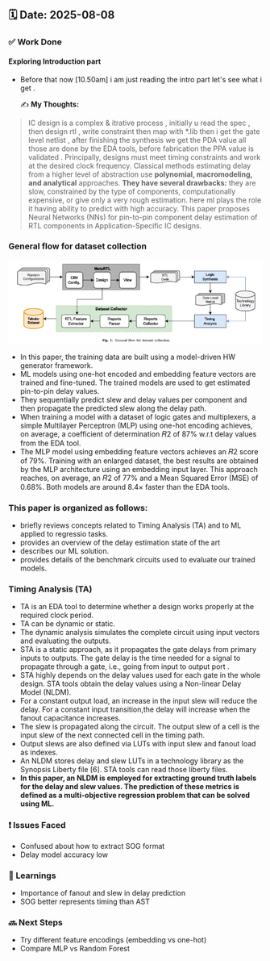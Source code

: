 
## 🗓️ Date: 2025-08-08

### ✅ Work Done
####  Exploring Introduction part

- Before that now [10.50am] i am just reading the intro part let's see what i get .
  
  ✍️ **My Thoughts:**  
>  IC design is a complex & itrative process , initially u read the spec , then design rtl , write constraint then map with *.lib then i get the gate level netlist , after finishing the synthesis we get the PDA value all those are done by the EDA tools, before fabrication the PPA value is validated .  Principally, designs must meet timing constraints and work at the desired clock frequency.
>  Classical methods estimating delay from a higher level of abstraction use **polynomial, macromodeling, and analytical** approaches.
> **They have several drawbacks:** they are slow, constrained by the type of components, computationally expensive, or give only a very rough estimation.
> here ml plays the role it having ability to predict with high accuracy.
> This paper proposes Neural Networks (NNs) for pin-to-pin component delay estimation of RTL components in Application-Specific IC designs.

###    General flow for dataset collection
![General flow for dataset collection](../image/General_flow_for_dataset_collection.png)
-  In this paper, the training data are built using a model-driven HW generator framework.
-  ML models using one-hot encoded and embedding feature vectors are trained and fine-tuned. The trained models are used to get estimated pin-to-pin delay values. 
- They sequentially predict slew and delay values per component and then propagate the predicted slew along the delay path.
-  When training a model with a dataset of logic gates and multiplexers, a simple Multilayer Perceptron (MLP) using one-hot encoding achieves, on average, a coefficient of determination 𝑅2 of 87% w.r.t delay values from the EDA tool.
-   The MLP model using embedding feature vectors achieves an 𝑅2 score of 79%. Training with an enlarged dataset, the best results are obtained by the MLP architecture using an embedding input layer. This approach reaches, on average, an 𝑅2 of 77% and a Mean Squared Error (MSE) of
0.68%. Both models are around 8.4× faster than the EDA tools.

###  This paper is organized as follows:
- briefly reviews concepts related to Timing Analysis (TA) and to ML applied to regressio tasks. 
- provides an overview of the delay estimation state of the art
- describes our ML solution.
-  provides details of the benchmark circuits used to evaluate our trained models.

###  Timing Analysis (TA)
- TA is an EDA tool to determine whether a design works properly at the required clock period.
-  TA can be dynamic or static.
-  The dynamic analysis simulates the complete circuit using input vectors and evaluating the outputs.
-  STA is a static approach, as it propagates the gate delays from primary inputs to outputs. The gate delay is the time needed for a signal to propagate through a gate, i.e., going from input to output port .
-  STA highly depends on the delay values used for each gate in the whole design. STA tools obtain the delay values using a Non-linear Delay Model (NLDM).
-  For a constant output load, an increase in the input slew will reduce the delay. For a constant input transition,the delay will increase when the fanout capacitance increases.
-  The slew is propagated along the circuit. The output slew of a cell is the input
 slew of the next connected cell in the timing path.
- Output slews are also defined via LUTs with input slew and fanout load as indexes.
- An NLDM stores delay and slew LUTs in a technology library as the Synopsis
 Liberty file [6]. STA tools can read those liberty files.
- **In this paper, an NLDM is employed for extracting ground truth
 labels for the delay and slew values. The prediction of these metrics
 is defined as a multi-objective regression problem that can be solved
 using ML.**
### ❗ Issues Faced
- Confused about how to extract SOG format
- Delay model accuracy low

### 📝 Learnings
- Importance of fanout and slew in delay prediction
- SOG better represents timing than AST

### 🔜 Next Steps
- Try different feature encodings (embedding vs one-hot)
- Compare MLP vs Random Forest

